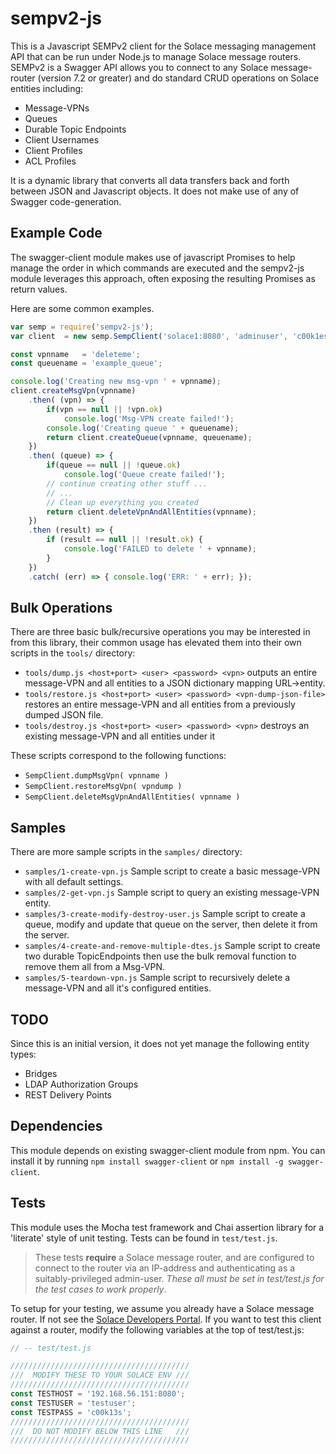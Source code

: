 # sempv2-js

This is a Javascript SEMPv2 client for the Solace messaging management API 
that can be run under Node.js to manage Solace message routers. 
SEMPv2 is a Swagger API allows you to connect to any Solace message-router 
(version 7.2 or greater) and do standard CRUD operations on Solace entities 
including:

* Message-VPNs
* Queues
* Durable Topic Endpoints
* Client Usernames
* Client Profiles
* ACL Profiles

It is a dynamic library that converts all data transfers back and forth between 
JSON and Javascript objects. It does not make use of any of Swagger code-generation.

## Example Code

The swagger-client module makes use of javascript Promises to help manage 
the order in which commands are executed and the sempv2-js module leverages 
this approach, often exposing the resulting Promises as return values. 

Here are some common examples.

```javascript
var semp = require('sempv2-js');
var client  = new semp.SempClient('solace1:8080', 'adminuser', 'c00k1es');

const vpnname   = 'deleteme';
const queuename = 'example_queue';

console.log('Creating new msg-vpn ' + vpnname);
client.createMsgVpn(vpnname)
	.then( (vpn) => {
		if(vpn == null || !vpn.ok)
			console.log('Msg-VPN create failed!');
		console.log('Creating queue ' + queuename);
		return client.createQueue(vpnname, queuename);
	})
	.then( (queue) => {
		if(queue == null || !queue.ok)
			console.log('Queue create failed!');
		// continue creating other stuff ...
		// ...
		// Clean up everything you created
		return client.deleteVpnAndAllEntities(vpnname);
	})
	.then (result) => {
	    if (result == null || !result.ok) {
	        console.log('FAILED to delete ' + vpnname);
	    }
	})
	.catch( (err) => { console.log('ERR: ' + err); });
```

## Bulk Operations

There are three basic bulk/recursive operations you may be interested in from this library, their common usage has elevated them into their own scripts in the `tools/` directory:

* `tools/dump.js <host+port> <user> <password> <vpn>` outputs an entire message-VPN and all entities to a JSON dictionary mapping URL->entity.
* `tools/restore.js <host+port> <user> <password> <vpn-dump-json-file>` restores an entire message-VPN and all entities from a previously dumped JSON file.
* `tools/destroy.js <host+port> <user> <password> <vpn>` destroys an existing message-VPN and all entities under it

These scripts correspond to the following functions:

* `SempClient.dumpMsgVpn( vpnname )`
* `SempClient.restoreMsgVpn( vpndump )`
* `SempClient.deleteMsgVpnAndAllEntities( vpnname )`

## Samples

There are more sample scripts in the `samples/` directory:
* `samples/1-create-vpn.js`
Sample script to create a basic message-VPN with all default settings.
* `samples/2-get-vpn.js`
Sample script to query an existing message-VPN entity.
* `samples/3-create-modify-destroy-user.js`
Sample script to create a queue, modify and update that queue on the server, then delete it from the server.
* `samples/4-create-and-remove-multiple-dtes.js`
Sample script to create two durable TopicEndpoints then use the bulk removal function to remove them all from a Msg-VPN.
* `samples/5-teardown-vpn.js`
Sample script to recursively delete a message-VPN and all it's configured entities.

## TODO

Since this is an initial version, it does not yet manage the following entity types:

* Bridges
* LDAP Authorization Groups
* REST Delivery Points

## Dependencies

This module depends on existing swagger-client module from npm. You can install 
it by running `npm install swagger-client` or `npm install -g swagger-client`.

## Tests

This module uses the Mocha test framework and Chai assertion library for a 
'literate' style of unit testing. Tests can be found in `test/test.js`.

> These tests __require__ a Solace message router, and are configured to 
> connect to the router via an IP-address and authenticating as a suitably-privileged 
> admin-user. _These all must be set in test/test.js for the test cases to work 
> properly_.

To setup for your testing, we assume you already have a Solace message router. 
If not see the [Solace Developers Portal](http://dev.solace.com/get-started/start-up-solace-messaging/). 
If you want to test this client against a router, modify the following variables 
at the top of test/test.js:

```javascript 
// -- test/test.js

////////////////////////////////////////
///  MODIFY THESE TO YOUR SOLACE ENV ///
////////////////////////////////////////
const TESTHOST = '192.168.56.151:8080';
const TESTUSER = 'testuser';
const TESTPASS = 'c00k13s';
////////////////////////////////////////
///  DO NOT MODIFY BELOW THIS LINE   ///
////////////////////////////////////////
```

